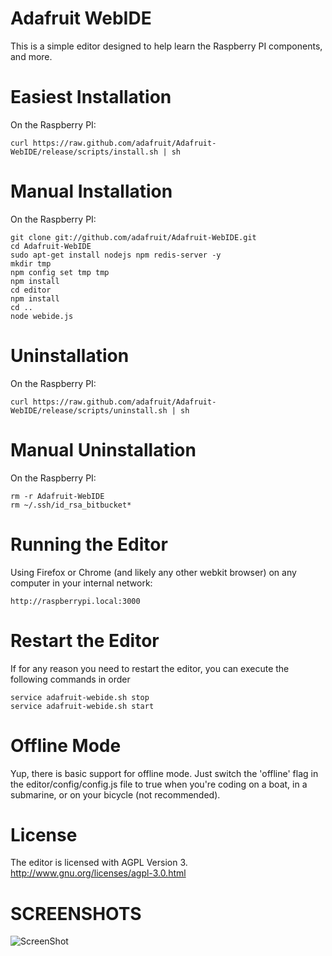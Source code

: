 Adafruit WebIDE
================
This is a simple editor designed to help learn the Raspberry PI components, and more.

Easiest Installation
============

On the Raspberry PI:

    curl https://raw.github.com/adafruit/Adafruit-WebIDE/release/scripts/install.sh | sh

Manual Installation
============

On the Raspberry PI:

    git clone git://github.com/adafruit/Adafruit-WebIDE.git
    cd Adafruit-WebIDE
    sudo apt-get install nodejs npm redis-server -y
    mkdir tmp
    npm config set tmp tmp
    npm install
    cd editor
    npm install
    cd ..
    node webide.js

Uninstallation
============

On the Raspberry PI:

    curl https://raw.github.com/adafruit/Adafruit-WebIDE/release/scripts/uninstall.sh | sh

Manual Uninstallation
============

On the Raspberry PI:

    rm -r Adafruit-WebIDE
    rm ~/.ssh/id_rsa_bitbucket*  

Running the Editor
============

Using Firefox or Chrome (and likely any other webkit browser) on any computer in your internal network:

    http://raspberrypi.local:3000

Restart the Editor
============

If for any reason you need to restart the editor, you can execute the following commands in order
    
    service adafruit-webide.sh stop
    service adafruit-webide.sh start 

Offline Mode
============

Yup, there is basic support for offline mode.  Just switch the 'offline' flag in the editor/config/config.js file to true when you're coding on a boat, in a submarine, or on your bicycle (not recommended).

License
============

The editor is licensed with AGPL Version 3.
http://www.gnu.org/licenses/agpl-3.0.html

SCREENSHOTS
===========
![ScreenShot](http://www.adafruit.com/adablog/wp-content/uploads/2012/10/WebIDE_Alpha.jpg)